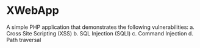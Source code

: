 # XWebApp
A simple PHP application that demonstrates the following vulnerabilities:
a. Cross Site Scripting (XSS)
b. SQL Injection (SQLI)
c. Command Injection
d. Path traversal
